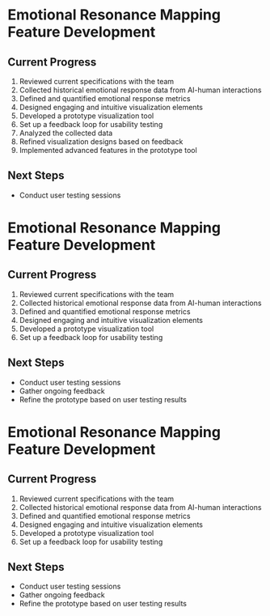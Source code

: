 

# Emotional Resonance Mapping Feature Development

## Current Progress
1. Reviewed current specifications with the team
2. Collected historical emotional response data from AI-human interactions
3. Defined and quantified emotional response metrics
4. Designed engaging and intuitive visualization elements
5. Developed a prototype visualization tool
6. Set up a feedback loop for usability testing
7. Analyzed the collected data
8. Refined visualization designs based on feedback
9. Implemented advanced features in the prototype tool

## Next Steps
- Conduct user testing sessions

# Emotional Resonance Mapping Feature Development

## Current Progress
1. Reviewed current specifications with the team
2. Collected historical emotional response data from AI-human interactions
3. Defined and quantified emotional response metrics
4. Designed engaging and intuitive visualization elements
5. Developed a prototype visualization tool
6. Set up a feedback loop for usability testing

## Next Steps
- Conduct user testing sessions
- Gather ongoing feedback
- Refine the prototype based on user testing results

# Emotional Resonance Mapping Feature Development

## Current Progress
1. Reviewed current specifications with the team
2. Collected historical emotional response data from AI-human interactions
3. Defined and quantified emotional response metrics
4. Designed engaging and intuitive visualization elements
5. Developed a prototype visualization tool
6. Set up a feedback loop for usability testing

## Next Steps
- Conduct user testing sessions
- Gather ongoing feedback
- Refine the prototype based on user testing results